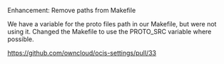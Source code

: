 Enhancement: Remove paths from Makefile

We have a variable for the proto files path in our Makefile, but were not using
it. Changed the Makefile to use the PROTO_SRC variable where possible.

https://github.com/owncloud/ocis-settings/pull/33
